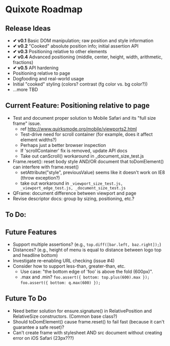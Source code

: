 # Quixote Roadmap

## Release Ideas

* **✔ v0.1** Basic DOM manipulation; raw position and style information
* **✔ v0.2** "Cooked" absolute position info; initial assertion API
* **✔ v0.3** Positioning relative to other elements
* **✔ v0.4** Advanced positioning (middle, center, height, width, arithmetic, fractions)
* **✔ v0.5** API hardening
* Positioning relative to page
* Dogfooding and real-world usage
* Initial "cooked" styling (colors? contrast (fg color vs. bg color?))
* ...more TBD


## Current Feature: Positioning relative to page

* Test and document proper solution to Mobile Safari and its "full size frame" issue.
  * ref http://www.quirksmode.org/mobile/viewports2.html
  * Test-drive need for scroll container (for example, does it affect element widths?)
  * Perhaps just a better browser inspection
  * If 'scrollContainer' fix is removed, update API docs
  * Take out canScroll() workaround in _document_size_test.js
* Frame.reset(): reset body style AND/OR document that toDomElement() can interfere with frame.reset()
  * setAttribute("style", previousValue) seems like it doesn't work on IE8 (throw exception?)
  * take out workaround in `_viewport_size_test.js, _viewport_edge_test.js, _document_size_test.js`
* QFrame: document difference between viewport and page
* Revise descriptor docs: group by sizing, positioning, etc.?


## To Do:


## Future Features

* Support multiple assertions? (e.g., `top.diff([bar.left, baz.right]);`)
* Distances? (e.g., height of menu is equal to distance between logo top and headline bottom)
* Investigate re-enabling URL checking (issue #4)
* Consider how to support less-than, greater-than, etc.
  * Use case: "the bottom edge of 'foo' is above the fold (600px)".
  * .max and .min?  `foo.assert({ bottom: top.plus(600).max });`   `foo.assert({ bottom: q.max(600) });`


## Future To Do

* Need better solution for ensure.signature() in RelativePosition and RelativeSize constructors. (Common base class?)
* Should toDomElement() cause frame.reset() to fail fast (because it can't guarantee a safe reset)?
* Can't create frame with stylesheet AND src document without creating error on iOS Safari (23px???)